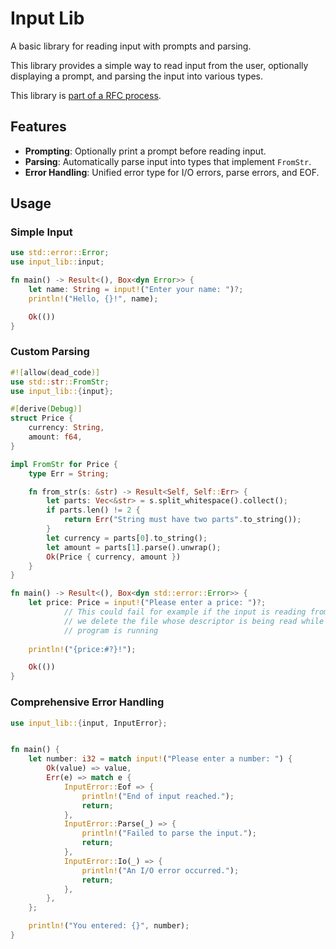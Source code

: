 # Input Lib

A basic library for reading input with prompts and parsing.

This library provides a simple way to read input from the user, optionally 
displaying a prompt, and parsing the input into various types.

This library is [part of a RFC process](https://github.com/rust-lang/rfcs/pull/3799).

## Features
- **Prompting**: Optionally print a prompt before reading input.
- **Parsing**: Automatically parse input into types that implement `FromStr`.
- **Error Handling**: Unified error type for I/O errors, parse errors, and EOF.

## Usage

### Simple Input

```rust
use std::error::Error;
use input_lib::input;

fn main() -> Result<(), Box<dyn Error>> {
    let name: String = input!("Enter your name: ")?;
    println!("Hello, {}!", name);

    Ok(())
}
```

### Custom Parsing

```rust
#![allow(dead_code)]
use std::str::FromStr;
use input_lib::{input};

#[derive(Debug)]
struct Price {
    currency: String,
    amount: f64,
}

impl FromStr for Price {
    type Err = String;

    fn from_str(s: &str) -> Result<Self, Self::Err> {
        let parts: Vec<&str> = s.split_whitespace().collect();
        if parts.len() != 2 {
            return Err("String must have two parts".to_string());
        }
        let currency = parts[0].to_string();
        let amount = parts[1].parse().unwrap();
        Ok(Price { currency, amount })
    }
}

fn main() -> Result<(), Box<dyn std::error::Error>> {
    let price: Price = input!("Please enter a price: ")?; 
            // This could fail for example if the input is reading from a pipe and 
            // we delete the file whose descriptor is being read while the
            // program is running
    
    println!("{price:#?}!");

    Ok(())
}
```

### Comprehensive Error Handling

```rust
use input_lib::{input, InputError};


fn main() {
    let number: i32 = match input!("Please enter a number: ") {
        Ok(value) => value,
        Err(e) => match e {
            InputError::Eof => {
                println!("End of input reached.");
                return;
            },
            InputError::Parse(_) => {
                println!("Failed to parse the input.");
                return;
            },
            InputError::Io(_) => {
                println!("An I/O error occurred.");
                return;
            },
        },
    };

    println!("You entered: {}", number);
}
```


